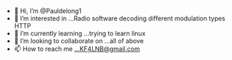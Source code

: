 - 👋 Hi, I’m @Pauldelong1
- 👀 I’m interested in ...Radio software decoding different modulation types HTTP
- 🌱 I’m currently learning ...trying to learn linux
- 💞️ I’m looking to collaborate on ...all of above
- 📫 How to reach me ...KF4LNB@gmail.com

<!---
Pauldelong1/Pauldelong1 is a ✨ special ✨ repository because its `README.md` (this file) appears on your GitHub profile.
You can click the Preview link to take a look at your changes.
--->
